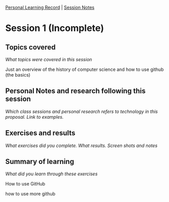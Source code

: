 [Personal Learning Record](../../personal_learning_record/personal_learning_record.md) | [Session Notes](../sessions/README.md)

# Session 1 (Incomplete)

## Topics covered

*What topics were covered in this session*

Just an overview of the history of computer science and how to use github (the basics)

## Personal Notes and research following this session

*Which class sessions and personal research refers to technology in this proposal. Link to examples.*



## Exercises and results

*What exercises did you complete. What results. Screen shots and notes*



## Summary of learning

*What did you learn through these exercises*

How to use GitHub



how to use more github

